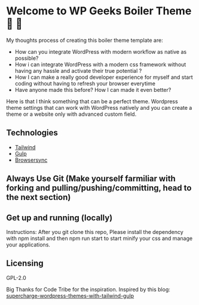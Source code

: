 # Welcome to WP Geeks Boiler Theme 👋 🔭

My thoughts process of creating this boiler theme template are:
- How can you integrate WordPress with modern workflow as native as possible?
- How i can integrate WordPress with a modern css framework without having any hassle and activate their true potential ?
- How I can make a really good developer experience for myself and start coding without having to refresh your browser everytime
- Have anyone made this before? How I can made it even better?

Here is that I think something that can be a perfect theme. Wordpress theme settings that can work with WordPress natively and you can create a theme or a website only with advanced custom field.

## Technologies

- [Tailwind](https://tailwindcss.com/)
- [Gulp](https://gulpjs.com/)
- [Browsersync](browsersync.io)

## Always Use Git (Make yourself farmiliar with forking and pulling/pushing/committing, head to the next section)

## Get up and running (locally)
Instructions: After you git clone this repo, Please install the dependency with npm install and then npm run start to start minify your css and manage your applications.

## Licensing
GPL-2.0

Big Thanks for Code Tribe for the inspiration.
Inspired by this blog: [supercharge-wordpress-themes-with-tailwind-gulp](https://code-tribe.com/supercharge-wordpress-themes-with-tailwind-gulp/)